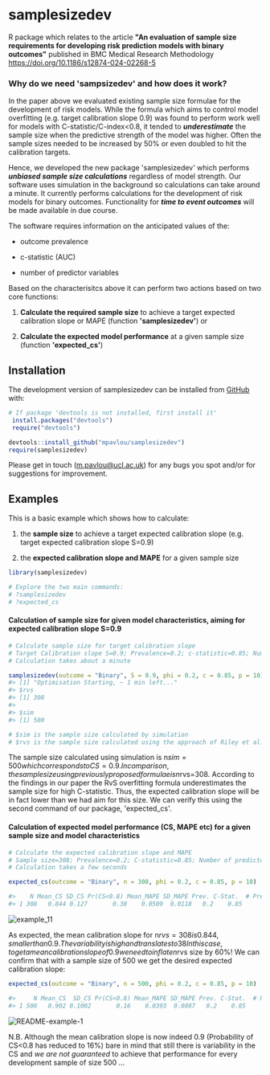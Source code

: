 
<!-- README.md is generated from README.Rmd. Please edit that file -->

# samplesizedev

<!-- badges: start -->
<!-- badges: end -->


R package which relates to the article **"An evaluation of sample size requirements for developing risk prediction models with binary outcomes"**
published in BMC Medical Research Methodology https://doi.org/10.1186/s12874-024-02268-5

### Why do we need 'sampsizedev' and how does it work?

In the paper above we evaluated existing sample size formulae for the development of risk models. While the formula which aims to control model overfitting (e.g. target calibration slope 0.9) was found to perform
work well for models with C-statistic/C-index<0.8, it tended to ***underestimate*** the sample size when the predictive strength of the model was higher. Often the sample sizes needed to be increased by 50% or even doubled to hit the calibration targets.

Hence, we developed the new package 'samplesizedev' which performs ***unbiased sample size calculations*** regardless of model strength. Our software uses simulation in the background so calculations can take around a minute. It currently performs calculations for the development of risk models for binary outcomes. Functionality for ***time to event outcomes*** will be made available in due course. 

The software requires information on the anticipated values of the:

- outcome prevalence

- c-statistic (AUC)

- number of predictor variables

Based on the characterisitcs above it can perform two actions based on two core functions:

1. **Calculate the required sample size** to achieve a target expected calibration slope or MAPE (function **'samplesizedev'**) or

2. **Calculate the expected model performance** at a given sample size (function **'expected_cs'**)


## Installation

The development version of samplesizedev can be installed from
[GitHub](https://github.com/) with:

``` r
# If package 'devtools is not installed, first install it'
 install.packages("devtools")
 require("devtools")

devtools::install_github("mpavlou/samplesizedev")
require(samplesizedev)
```

Please get in touch (m.pavlou@ucl.ac.uk) for any bugs you spot and/or for suggestions for improvement. 

## Examples

This is a basic example which shows how to calculate:

1)  the **sample size** to achieve a target expected
    calibration slope (e.g. target expected calibration slope S=0.9)

2)  the **expected calibration slope and MAPE** for a given
    sample size

``` r
library(samplesizedev)

# Explore the two main commands:
# ?samplesizedev
# ?expected_cs
```

#### Calculation of sample size for given model characteristics, aiming for expected calibration slope S=0.9 

``` r
# Calculate sample size for target calibration slope
# Target Calibration slope S=0.9; Prevalence=0.2; c-statistic=0.85; Number of predictors=10;
# Calculation takes about a minute 

samplesizedev(outcome = "Binary", S = 0.9, phi = 0.2, c = 0.85, p = 10)
#> [1] "Optimisation Starting, ~ 1 min left..."
#> $rvs
#> [1] 308
#> 
#> $sim
#> [1] 500

# $sim is the sample size calculated by simulation
# $rvs is the sample size calculated using the approach of Riley et al. (2019) (RvS formula Criterion 1 - overfitting)
```

The sample size calculated using simulation is n$sim=500 which corresponds to CS=0.9. In comparison, 
the sample size using previously proposed formulae is n$rvs=308. According to the findings in our paper
the RvS overfitting formula  underestimates the sample size for high C-statistic. Thus, the expected calibration slope will
be in fact lower than we had aim for this size.  We can verify this using the second command of our package, 'expected_cs'.


#### Calculation of expected model performance (CS, MAPE etc) for a given sample size and model characteristics

``` r
# Calculate the expected calibration slope and MAPE
# Sample size=308; Prevalence=0.2; C-statistic=0.85; Number of predictors=10
# Calculation takes a few seconds

expected_cs(outcome = "Binary", n = 308, phi = 0.2, c = 0.85, p = 10)

#>    N Mean_CS SD_CS Pr(CS<0.8) Mean_MAPE SD_MAPE Prev. C-Stat.  # Predictors
#> 1 308   0.844 0.127       0.38    0.0509  0.0118   0.2    0.85            10
```
![example_11](https://github.com/user-attachments/assets/c7f5cce8-71fb-46ee-b709-1853e8622513)

As expected, the mean calibration slope for n$rvs=308 is 0.844, smaller than 0.9. The variability is high and translates to 
38% chance of actually getting a model with CS<0.8 when we develop a model with data of that size. Hence, larger size is required.  
In this case, to get a mean calibration slope of 0.9 we need to inflate n$rvs size by 60%! We can confirm that with a sample size of 500 we 
get the desired expected calibration slope:  

``` r
expected_cs(outcome = "Binary", n = 500, phi = 0.2, c = 0.85, p = 10)

#>     N Mean_CS  SD_CS Pr(CS<0.8) Mean_MAPE SD_MAPE Prev. C-Stat.  # Predictors
#> 1 500   0.902 0.1002       0.16    0.0393  0.0087   0.2    0.85            10
```

![README-example-1](https://github.com/user-attachments/assets/fe41d81d-e49f-4ef9-a30c-51cac1d3e512)

N.B. Although the mean calibration slope is now indeed 0.9 (Probability of CS<0.8 has reduced to 16%) bare in mind that still there is variability in the CS
and *we are not guaranteed* to achieve that performance for every development sample of size 500 ...


